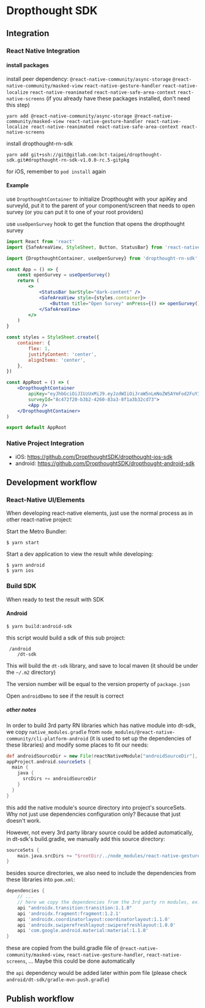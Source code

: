 # Dropthought SDK

## Integration

### React Native Integration

#### install packages

install peer dependency: `@react-native-community/async-storage` `@react-native-community/masked-view` `react-native-gesture-handler` `react-native-localize` `react-native-reanimated` `react-native-safe-area-context` `react-native-screens` (if you already have these packages installed, don't need this step)

```shell
yarn add @react-native-community/async-storage @react-native-community/masked-view react-native-gesture-handler react-native-localize react-native-reanimated react-native-safe-area-context react-native-screens
```

install dropthought-rn-sdk

```shell
yarn add git+ssh://git@gitlab.com:bct-taipei/dropthought-sdk.git#dropthought-rn-sdk-v1.0.0-rc.5-gitpkg
```

for iOS, remember to `pod install` again

#### Example

use `DropthoughtContainer` to initialize Dropthought with your apiKey and surveyId, put it to the parent of your component/screen that needs to open survey (or you can put it to one of your root providers)

use `useOpenSurvey` hook to get the function that opens the dropthought survey

```jsx
import React from 'react'
import {SafeAreaView, StyleSheet, Button, StatusBar} from 'react-native'

import {DropthoughtContainer, useOpenSurvey} from 'dropthought-rn-sdk'

const App = () => {
    const openSurvey = useOpenSurvey()
    return (
        <>
            <StatusBar barStyle="dark-content" />
            <SafeAreaView style={styles.container}>
                <Button title="Open Survey" onPress={() => openSurvey()} />
            </SafeAreaView>
        </>
    )
}

const styles = StyleSheet.create({
    container: {
        flex: 1,
        justifyContent: 'center',
        alignItems: 'center',
    },
})

const AppRoot = () => (
    <DropthoughtContainer
        apiKey="eyJhbGciOiJIUzUxMiJ9.eyJzdWIiOiJraW5nLmNoZW5AYmFod2FuY3liZXJ0ZWsuY29tIiwicm9sZSI6IlJPTEVfVVNFUiIsImV4cCI6MTYyNjg2NzcxNiwiaXNzIjoiRHJvcFRob3VnaHQsIEluYyJ9.eihfroHtnqhH-INiuAaYY2uLW28dENPvpqfU2RlQ3Far3G612atoUs5qfidtl74wW2P5yHLJ-e8jNLDaj5jFYg"
        surveyId="8c472f20-b3b2-4260-83a3-8f1a3b32cd73">
        <App />
    </DropthoughtContainer>
)

export default AppRoot
```

### Native Project Integration

-   iOS: https://github.com/DropthoughtSDK/dropthought-ios-sdk
-   android: https://github.com/DropthoughtSDK/dropthought-android-sdk

## Development workflow

### React-Native UI/Elements

When developing react-native elements, just use the normal process as in other react-native project:

Start the Metro Bundler:

```shell
$ yarn start
```

Start a dev application to view the result while developing:

```shell
$ yarn android
$ yarn ios
```

### Build SDK

When ready to test the result with SDK

#### Android

```shell
$ yarn build:android-sdk
```

this script would build a sdk of this sub project:

```
 /android
    /dt-sdk
```

This will build the `dt-sdk` library, and save to local maven (it should be under the `~/.m2` directory)

The version number will be equal to the version property of `package.json`

Open `androidDemo` to see if the result is correct

##### other notes

In order to build 3rd party RN libraries which has native module into dt-sdk, we copy `native_modules.gradle` from `node_modules/@react-native-community/cli-platform-android` (it is used to set up the dependencies of these libraries) and modify some places to fit our needs:

```gradle
def androidSourceDir = new File(reactNativeModule["androidSourceDir"], "/src/main/java")
appProject.android.sourceSets {
  main {
    java {
      srcDirs += androidSourceDir
    }
  }
}
```

this add the native module's source directory into project's sourceSets. Why not just use dependencies configuration only? Because that just doesn't work.

However, not every 3rd party library source could be added automatically, in dt-sdk's build.gradle, we manually add this source directory:

```gradle
sourceSets {
    main.java.srcDirs += "$rootDir/../node_modules/react-native-gesture-handler/android/lib/src/main/java"
}
```

besides source directories, we also need to include the dependencies from these libraries into `pom.xml`:

```gradle
dependencies {
    // ...
    // here we copy the dependencies from the 3rd party rn modules, ex. react-native-screens, ...
    api "androidx.transition:transition:1.1.0"
    api 'androidx.fragment:fragment:1.2.1'
    api 'androidx.coordinatorlayout:coordinatorlayout:1.1.0'
    api 'androidx.swiperefreshlayout:swiperefreshlayout:1.0.0'
    api 'com.google.android.material:material:1.1.0'
}
```

these are copied from the build.gradle file of `@react-native-community/masked-view`, `react-native-gesture-handler`, `react-native-screens`, ... Maybe this could be done automatically

the `api` dependency would be added later within pom file (please check `android/dt-sdk/gradle-mvn-push.gradle`)

## Publish workflow
